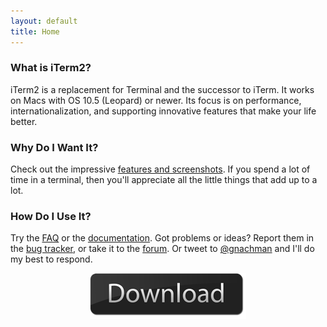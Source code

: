 ```yaml
---
layout: default
title: Home
---
```


### What is iTerm2?

iTerm2 is a replacement for Terminal and the successor to iTerm. It works on Macs with OS 10.5 (Leopard) or newer. Its focus is on performance, internationalization, and supporting innovative features that make your life better.

### Why Do I Want It?

Check out the impressive [features and screenshots](#/section/features). If you spend a lot of time in a terminal, then you'll appreciate all the little things that add up to a lot.

### How Do I Use It? 

Try the [FAQ](#/section/faq) or the [documentation](#/section/documentation). Got problems or ideas? Report them in the
[bug tracker](http://code.google.com/p/iterm2/issues/entry),
or take it to the [forum](http://groups.google.com/group/iterm2-discuss).
Or tweet to [@gnachman](http://twitter.com/?status=@gnachman) and I'll do my best to respond.

<center>
<a href="http://iterm2.com/downloads/stable/latest" target="_blank"><img src="/images/download-button.png" title="Download" ></a>
</center>
